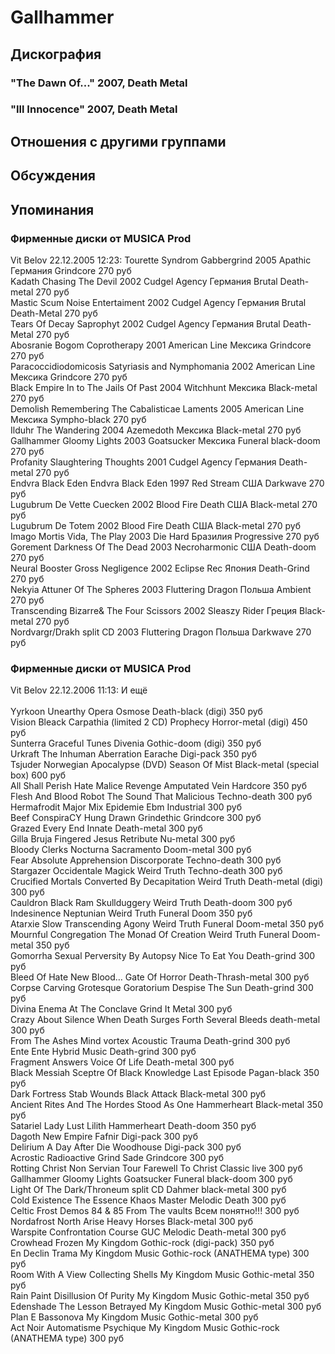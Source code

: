 # Gallhammer



## Дискография

### "The Dawn Of..." 2007, Death Metal



### "Ill Innocence" 2007, Death Metal




## Отношения с другими группами


## Обсуждения


## Упоминания

### Фирменные диски от MUSICA Prod

Vit Belov 22.12.2005 12:23:
Tourette Syndrom	Gabbergrind	2005	Apathic	Германия	Grindcore	270 руб<BR>Kadath	Chasing The Devil	2002	Cudgel Agency	Германия	Brutal Death-metal	270 руб<BR>Mastic Scum	Noise Entertaiment	2002	Cudgel Agency	Германия	Brutal Death-Metal	270 руб<BR>Tears Of Decay	Saprophyt	2002	Cudgel Agency	Германия	Brutal Death-Metal	270 руб<BR>Abosranie Bogom	Coprotherapy	2001	American Line	Мексика	Grindcore	270 руб<BR>Paracoccidiodomicosis	Satyriasis and Nymphomania	2002	American Line	Мексика	Grindcore	270 руб<BR>Black Empire	In to The Jails Of Past	2004	Witchhunt	Мексика	Black-metal	270 руб<BR>Demolish	Remembering The Cabalisticae Laments	2005	American Line	Мексика	Sympho-black	270 руб<BR>Ilduhr	The Wandering	2004	Azemedoth	Мексика	Black-metal	270 руб<BR>Gallhammer	Gloomy Lights	2003	Goatsucker	Мексика	Funeral black-doom	270 руб<BR>Profanity	Slaughtering Thoughts	2001	Cudgel Agency	Германия	Death-metal	270 руб<BR>Endvra Black Eden	Endvra Black Eden	1997	Red Stream	США	Darkwave	270 руб<BR>Lugubrum	De Vette Cuecken	2002	Blood Fire Death	США	Black-metal	270 руб<BR>Lugubrum	De Totem	2002	Blood Fire Death	США	Black-metal	270 руб<BR>Imago Mortis	Vida, The Play	2003	Die Hard	Бразилия	Progressive	270 руб<BR>Gorement	Darkness Of The Dead	2003	Necroharmonic	США	Death-doom	270 руб<BR>Neural Booster	Gross Negligence	2002	Eclipse Rec	Япония	Death-Grind	270 руб<BR>Nekyia	Attuner Of The Spheres	2003	Fluttering Dragon	Польша	Ambient	270 руб<BR>Transcending Bizarre&	The Four Scissors	2002	Sleaszy Rider	Греция	Black-metal	270 руб<BR>Nordvargr/Drakh	split CD	2003	Fluttering Dragon	Польша	Darkwave	270 руб<BR>

### Фирменные диски от MUSICA Prod

Vit Belov 22.12.2006 11:13:
И ещё<BR><BR>Yyrkoon	Unearthy Opera	Osmose	Death-black (digi)	350 руб<BR>Vision Bleack	Carpathia (limited 2 CD)	Prophecy	Horror-metal (digi)	450 руб<BR>Sunterra	Graceful Tunes	Divenia	Gothic-doom (digi)	350 руб<BR>Urkraft	The Inhuman Aberration	Earache	Digi-pack	350 руб<BR>Tsjuder	Norwegian Apocalypse (DVD)	Season Of Mist	Black-metal (special box)	600 руб<BR>All Shall Perish	Hate Malice Revenge	Amputated Vein	Hardcore	350 руб<BR>Flesh And Blood Robot	The Sound That	Malicious	Techno-death	300 руб<BR>Hermafrodit	Major Mix	Epidemie	Ebm Industrial	300 руб<BR>Beef ConspiraCY	Hung Drawn	Grindethic	Grindcore	300 руб<BR>Grazed	Every End	Innate	Death-metal  	300 руб<BR>Gilla Bruja	Fingered Jesus	Retribute	Nu-metal  	300 руб<BR>Bloody Clerks	Nocturna	Sacramento	Doom-metal	300 руб<BR>Fear Absolute	Apprehension	Discorporate	Techno-death	300 руб<BR>Stargazer	Occidentale Magick	Weird Truth	Techno-death	300 руб<BR>Crucified Mortals	Converted By Decapitation	Weird Truth	Death-metal (digi)	300 руб<BR>Cauldron Black Ram	Skullduggery	Weird Truth	Death-doom	300 руб<BR>Indesinence	Neptunian	Weird Truth	Funeral Doom	350 руб<BR>Atarxie	Slow Transcending Agony	Weird Truth	Funeral Doom-metal	350 руб<BR>Mournful Congregation	The Monad Of Creation	Weird Truth	Funeral Doom-metal	350 руб<BR>Gomorrha	Sexual Perversity By Autopsy	Nice To Eat You	Death-grind	300 руб<BR>Bleed Of Hate	New Blood…	Gate Of Horror	Death-Thrash-metal	300 руб<BR>Corpse Carving	Grotesque Goratorium	Despise The Sun	Death-grind	300 руб<BR>Divina Enema	At The Conclave	Grind It	Metal	300 руб<BR>Crazy About Silence	When Death Surges Forth	Several Bleeds	death-metal	300 руб<BR>From The Ashes	Mind vortex	Acoustic Trauma	Death-grind	300 руб<BR>Ente	Ente	Hybrid Music	Death-grind	300 руб<BR>Fragment	Answers	Voice Of Life	Death-metal	300 руб<BR>Black Messiah	Sceptre Of Black Knowledge	Last Episode	Pagan-black	350 руб<BR>Dark Fortress	Stab Wounds	Black Attack	Black-metal  	300 руб<BR>Ancient Rites	And The Hordes Stood As One	Hammerheart	Black-metal	350 руб<BR>Satariel	Lady Lust Lilith	Hammerheart	Death-doom	350 руб<BR>Dagoth	New Empire	Fafnir	Digi-pack	300 руб<BR>Delirium	A Day After Die	Woodhouse	Digi-pack	300 руб<BR>Acrostic	Radioactive Grind	Sade	Grindcore	300 руб<BR>Rotting Christ	Non Servian Tour	Farewell To Christ	Classic live	300 руб<BR>Gallhammer	Gloomy Lights	Goatsucker	Funeral black-doom	300 руб<BR>Light Of The Dark/Throneum	split CD	Dahmer	black-metal	300 руб<BR>Cold Existence	The Essence	Khaos Master	Melodic Death	300 руб<BR>Celtic Frost	Demos 84 & 85	From The vaults	Всем понятно!!!	300 руб<BR>Nordafrost	North Arise	Heavy Horses	Black-metal	300 руб<BR>Warspite	Confrontation Course	GUC	Melodic Death-metal	300 руб<BR>Crowhead	Frozen	My Kingdom	Gothic-rock (digi-pack)	350 руб<BR>En Declin	Trama	My Kingdom Music	Gothic-rock (ANATHEMA type)	300 руб<BR>Room With A View	Collecting Shells	My Kingdom Music	Gothic-metal   	350 руб<BR>Rain Paint	Disillusion Of Purity	My Kingdom Music	Gothic-metal	350 руб<BR>Edenshade	The Lesson Betrayed	My Kingdom Music	Gothic-metal	300 руб<BR>Plan E	Bassonova	My Kingdom Music	Gothic-metal	300 руб<BR>Act Noir	Automatisme Psychique	My Kingdom Music	Gothic-rock (ANATHEMA type)	300 руб<BR>

